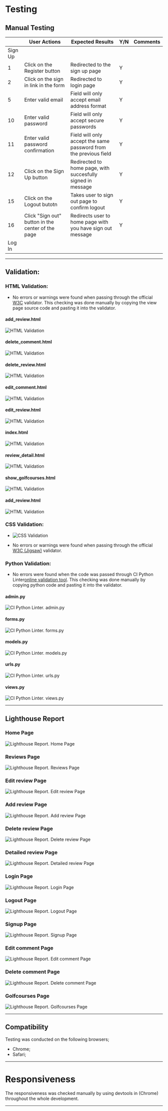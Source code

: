 # Testing

## Manual Testing


|     | User Actions           | Expected Results | Y/N | Comments    |
|-------------|------------------------|------------------|------|-------------|
| Sign Up     |                        |                  |      |             |
| 1           | Click on the Register button | Redirected to the sign up page | Y |          |
| 2           | Click on the sign in link in the form | Redirected to login page | Y |          |
| 5           | Enter valid email | Field will only accept email address format | Y |          |
| 10          | Enter valid password | Field will only accept secure passwords | Y |          |
| 11          | Enter valid password confirmation | Field will only accept the same password from the previous field | Y |          |
| 12          | Click on the Sign Up button | Redirected to home page, with succesfully signed in message| Y |          |
| 15          | Click on the Logout butotn | Takes user to sign out page to confirm logout | Y |          |
| 16          | Click "Sign out" button  in the center of the page| Redirects user to home page with you have sign out message | Y |          |
| Log In      |                        |                  |      |             |


---

## Validation:
### HTML Validation:

- No errors or warnings were found when passing through the official [W3C](https://validator.w3.org/) validator. This checking was done manually by copying the view page source code and pasting it into the validator.

#### add_review.html

![HTML Validation](documentation/validation/add_review.png)

#### delete_comment.html

![HTML Validation](documentation/validation/delete_comment.png)

#### delete_review.html

![HTML Validation](documentation/validation/delete_review.png)

#### edit_comment.html

![HTML Validation](documentation/validation/edit_comment.png)

#### edit_review.html

![HTML Validation](documentation/validation/edit_review.png)

#### index.html

![HTML Validation](documentation/validation/index.png)

#### review_detail.html

![HTML Validation](documentation/validation/review_detail.png)

#### show_golfcourses.html

![HTML Validation](documentation/validation/show_colfcourses.png)

#### add_review.html

![HTML Validation](documentation/validation/show_reviews.png)


### CSS Validation:

- ![CSS Validation](documentation/validation/css-validation.png)

- No errors or warnings were found when passing through the official [W3C (Jigsaw)](https://jigsaw.w3.org/css-validator/#validate_by_uri) validator.


### Python Validation:

- No errors were found when the code was passed through CI Python Linter[online validation tool](https://pep8ci.herokuapp.com/).  This checking was done manually by copying python code and pasting it into the validator.

#### admin.py

![CI Python Linter. admin.py](documentation/validation/linter-admin.png)

#### forms.py

![CI Python Linter. forms.py](documentation/validation/linter-forms.png)

#### models.py

![CI Python Linter. models.py](documentation/validation/linter-models.png)

#### urls.py

![CI Python Linter. urls.py](documentation/validation/linter-urls.png)

#### views.py

![CI Python Linter. views.py](documentation/validation/linter-views.png)



---
## Lighthouse Report

### Home Page

![Lighthouse Report. Home Page](documentation/lighthouse/lighthouse-home.png)

### Reviews Page

![Lighthouse Report. Reviews Page](documentation/lighthouse/lighthouse-reviews.png)

### Edit review Page

![Lighthouse Report. Edit review Page](documentation/lighthouse/lighthouse-editreview.png)

### Add review Page

![Lighthouse Report. Add review Page](documentation/lighthouse/lighthouse-addreview.png)

### Delete review Page

![Lighthouse Report. Delete review Page](documentation/lighthouse/lighthouse-deletereview.png)

### Detailed review Page

![Lighthouse Report. Detailed review Page](documentation/lighthouse/lighthouse-detailedreview.png)

### Login Page

![Lighthouse Report. Login Page](documentation/lighthouse/lighthouse-login.png)

### Logout Page

![Lighthouse Report. Logout Page](documentation/lighthouse/lighthouse-logout.png)

### Signup Page

![Lighthouse Report. Signup Page](documentation/lighthouse/lighthouse-signup.png)

### Edit comment Page

![Lighthouse Report. Edit comment Page](documentation/lighthouse/lighthouse-editcomment.png)

### Delete comment Page

![Lighthouse Report. Delete comment Page](documentation/lighthouse/lighthouse-deletecomment.png)

### Golfcourses Page

![Lighthouse Report. Golfcourses Page](documentation/lighthouse/lighthouse-golfcourses.png)





---

## Compatibility

Testing was conducted on the following browsers;

- Chrome;
- Safari;


---

# Responsiveness

The responsiveness was checked manually by using devtools in (Chrome) throughout the whole development.


---
